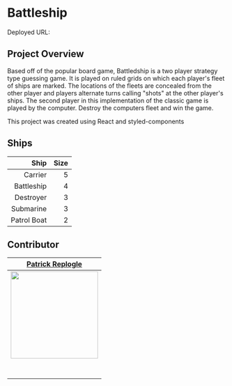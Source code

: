 # Battleship

Deployed URL: 

## Project Overview
Based off of the popular board game, Battledship is a two player strategy type guessing game.  It is played on ruled grids on which each player's fleet of ships  are marked. The locations of the fleets are concealed from the other player and players alternate turns calling "shots" at the other player's ships. The second player in this implementation of the classic game is played by the computer. Destroy the computers fleet and win the game.

This project was created using React and styled-components

## Ships
|  Ship        | Size |
| ------------:| ----:|
| Carrier      | 5    |
| Battleship   | 4    |
| Destroyer    | 3    |
| Submarine    | 3    |
| Patrol Boat  | 2    |

## Contributor

|                                                          [Patrick Replogle](https://github.com/patrick-replogle)                                                          |
| :-----------------------------------------------------------------------------------------------------------------------------------------------------------------------: |
| [<img src="https://avatars2.githubusercontent.com/u/50844285?s=400&u=7ffa88c4c221bf888b1771fec72530ac156d90c6&v=4" width = "200" />](https://github.com/patrick-replogle) |
|                                       [<img src="https://github.com/favicon.ico" width="15"> ](https://github.com/patrick-replogle)                                       |
|                [ <img src="https://static.licdn.com/sc/h/al2o9zrvru7aqj8e1x2rzsrca" width="15"> ](https://www.linkedin.com/in/patrick-replogle-409a92193/)                |

